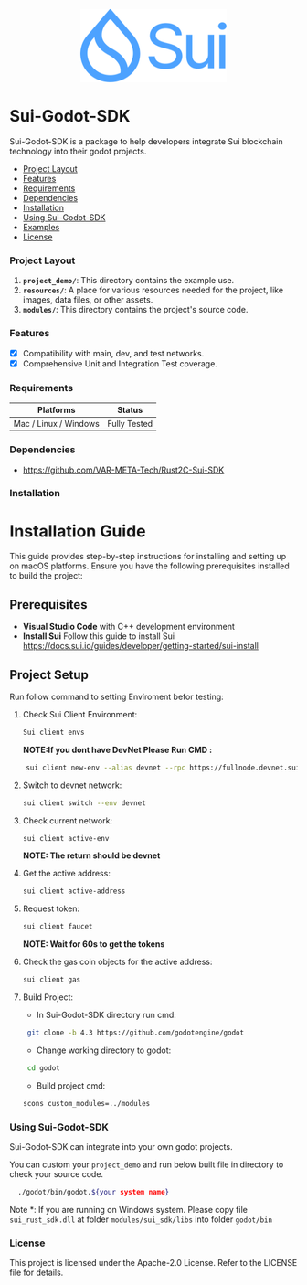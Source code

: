<p align="center">
	<img src="./resources/sui_logo.png" alt="Unreal-Sui-SDKLogo" width="256" height="128" />
</p>

# Sui-Godot-SDK

Sui-Godot-SDK is a package to help developers integrate Sui blockchain technology into their godot projects.

- [Project Layout](#project-layout)
- [Features](#features)
- [Requirements](#requirements)
- [Dependencies](#dependencies)
- [Installation](#installation)
- [Using Sui-Godot-SDK](#using-rust2c-sui-sdk)
- [Examples](#examples)
- [License](#license)

### Project Layout

1. **`project_demo/`**: This directory contains the example use.
2. **`resources/`**: A place for various resources needed for the project, like images, data files, or other assets.
3. **`modules/`**: This directory contains the project's source code.

### Features

- [x] Compatibility with main, dev, and test networks.
- [x] Comprehensive Unit and Integration Test coverage.

### Requirements

| Platforms             | Status       |
| --------------------- | ------------ |
| Mac / Linux / Windows | Fully Tested |

### Dependencies

- https://github.com/VAR-META-Tech/Rust2C-Sui-SDK

### Installation

# Installation Guide

This guide provides step-by-step instructions for installing and setting up on macOS platforms. Ensure you have the following prerequisites installed to build the project:

## Prerequisites

- **Visual Studio Code** with C++ development environment
- **Install Sui** Follow this guide to install Sui https://docs.sui.io/guides/developer/getting-started/sui-install

## Project Setup

Run follow command to setting Envỉroment befor testing:

1. Check Sui Client Environment:
   ```sh
   Sui client envs
   ```
   **NOTE:If you dont have DevNet Please Run CMD :**

```sh
    sui client new-env --alias devnet --rpc https://fullnode.devnet.sui.io:443
```

2. Switch to devnet network:
   ```sh
   sui client switch --env devnet
   ```
3. Check current network:

   ```sh
   sui client active-env
   ```

   **NOTE: The return should be devnet**

4. Get the active address:
   ```sh
   sui client active-address
   ```
5. Request token:

   ```sh
   sui client faucet
   ```

   **NOTE: Wait for 60s to get the tokens**

6. Check the gas coin objects for the active address:
   ```sh
   sui client gas
   ```
7. Build Project:
   - In Sui-Godot-SDK directory run cmd:
   ```sh
    git clone -b 4.3 https://github.com/godotengine/godot
   ```
   - Change working directory to godot:
   ```sh
    cd godot
   ```
   - Build project cmd:
   ```sh
   scons custom_modules=../modules
   ```

### Using Sui-Godot-SDK

Sui-Godot-SDK can integrate into your own godot projects.

You can custom your `project_demo` and run below built file in directory to check your source code.

```sh
  ./godot/bin/godot.${your system name}
```

Note \*:
If you are running on Windows system. Please copy file `sui_rust_sdk.dll` at folder `modules/sui_sdk/libs` into folder `godot/bin`

### License

This project is licensed under the Apache-2.0 License. Refer to the LICENSE file for details.
